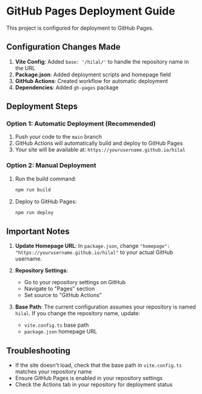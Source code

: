 # GitHub Pages Deployment Guide

This project is configured for deployment to GitHub Pages.

## Configuration Changes Made

1. **Vite Config**: Added `base: '/hilal/'` to handle the repository name in the URL
2. **Package.json**: Added deployment scripts and homepage field
3. **GitHub Actions**: Created workflow for automatic deployment
4. **Dependencies**: Added `gh-pages` package

## Deployment Steps

### Option 1: Automatic Deployment (Recommended)
1. Push your code to the `main` branch
2. GitHub Actions will automatically build and deploy to GitHub Pages
3. Your site will be available at: `https://yourusername.github.io/hilal`

### Option 2: Manual Deployment
1. Run the build command:
   ```bash
   npm run build
   ```

2. Deploy to GitHub Pages:
   ```bash
   npm run deploy
   ```

## Important Notes

1. **Update Homepage URL**: In `package.json`, change `"homepage": "https://yourusername.github.io/hilal"` to your actual GitHub username.

2. **Repository Settings**: 
   - Go to your repository settings on GitHub
   - Navigate to "Pages" section
   - Set source to "GitHub Actions"

3. **Base Path**: The current configuration assumes your repository is named `hilal`. If you change the repository name, update:
   - `vite.config.ts` base path
   - `package.json` homepage URL

## Troubleshooting

- If the site doesn't load, check that the base path in `vite.config.ts` matches your repository name
- Ensure GitHub Pages is enabled in your repository settings
- Check the Actions tab in your repository for deployment status 